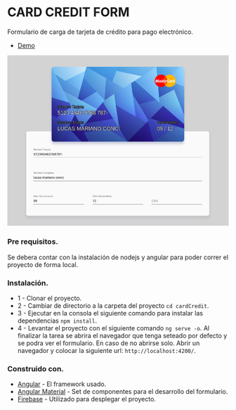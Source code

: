 # CARD CREDIT FORM

Formulario de carga de tarjeta de crédito para pago electrónico.

* [Demo](https://cardcreditform.web.app/)

![Preview](https://github.com/Lucasconci148/cardCredit/blob/master/demo.png)

### Pre requisitos. 
 
 Se debera contar con la instalación de nodejs y angular para poder correr el proyecto de forma local.

### Instalación.

 * 1 - Clonar el proyecto.
 * 2 - Cambiar de directorio a la carpeta del proyecto `cd cardCredit`.
 * 3 - Ejecutar en la consola el siguiente comando para instalar las dependencias `npm install`.
 * 4 - Levantar el proyecto con el siguiente comando `ng serve -o`. Al finalizar la tarea se abrira el navegador que tenga seteado por defecto y se podra ver el formulario. En caso de no abrirse solo. Abrir un navegador y colocar la siguiente url: `http://localhost:4200/`.

### Construido con.

* [Angular](https://angular.io/) - El framework usado.
* [Angular Material](https://material.angular.io/) - Set de componentes para el desarrollo del formulario.
* [Firebase](https://firebase.google.com/?hl=es) - Utilizado para desplegar el proyecto.